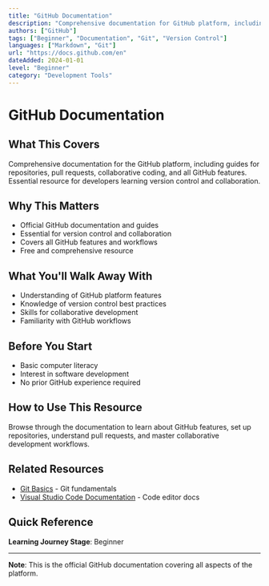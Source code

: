 ```yaml
---
title: "GitHub Documentation"
description: "Comprehensive documentation for GitHub platform, including guides for repositories, pull requests, and collaborative coding"
authors: ["GitHub"]
tags: ["Beginner", "Documentation", "Git", "Version Control"]
languages: ["Markdown", "Git"]
url: "https://docs.github.com/en"
dateAdded: 2024-01-01
level: "Beginner"
category: "Development Tools"
---
```


# GitHub Documentation

## What This Covers

Comprehensive documentation for the GitHub platform, including guides for repositories, pull requests, collaborative coding, and all GitHub features. Essential resource for developers learning version control and collaboration.

## Why This Matters

- Official GitHub documentation and guides
- Essential for version control and collaboration
- Covers all GitHub features and workflows
- Free and comprehensive resource

## What You'll Walk Away With

- Understanding of GitHub platform features
- Knowledge of version control best practices
- Skills for collaborative development
- Familiarity with GitHub workflows

## Before You Start

- Basic computer literacy
- Interest in software development
- No prior GitHub experience required

## How to Use This Resource

Browse through the documentation to learn about GitHub features, set up repositories, understand pull requests, and master collaborative development workflows.

## Related Resources

- [Git Basics](https://docs.github.com/en/get-started/git-basics) - Git fundamentals
- [Visual Studio Code Documentation](https://code.visualstudio.com/docs) - Code editor docs

## Quick Reference

**Learning Journey Stage**: Beginner

---

**Note**: This is the official GitHub documentation covering all aspects of the platform. 